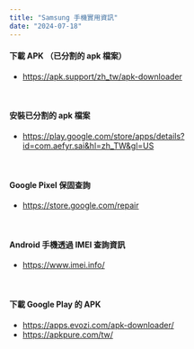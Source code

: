 ```yaml
---
title: "Samsung 手機實用資訊"
date: "2024-07-18"
---
```


#### 下載 APK （已分割的 apk 檔案）
* https://apk.support/zh_tw/apk-downloader

</br>

#### 安裝已分割的 apk 檔案
* https://play.google.com/store/apps/details?id=com.aefyr.sai&hl=zh_TW&gl=US


</br>

#### Google Pixel 保固查詢
* https://store.google.com/repair


</br>

#### Android 手機透過 IMEI 查詢資訊
* https://www.imei.info/


</br>

#### 下載 Google Play 的 APK

* https://apps.evozi.com/apk-downloader/
* https://apkpure.com/tw/
